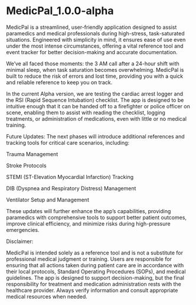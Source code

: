 # MedicPal_1.0.0-alpha

MedicPal is a streamlined, user-friendly application designed to assist paramedics and medical professionals during high-stress, task-saturated situations. Engineered with simplicity in mind, it ensures ease of use even under the most intense circumstances, offering a vital reference tool and event tracker for better decision-making and accurate documentation.

We’ve all faced those moments: the 3 AM call after a 24-hour shift with minimal sleep, when task saturation becomes overwhelming. MedicPal is built to reduce the risk of errors and lost time, providing you with a quick and reliable reference to keep you on track.

In the current Alpha version, we are testing the cardiac arrest logger and the RSI (Rapid Sequence Intubation) checklist. The app is designed to be intuitive enough that it can be handed off to a firefighter or police officer on scene, enabling them to assist with reading the checklist, logging treatments, or administration of medications, even with little or no medical training.

Future Updates: The next phases will introduce additional references and tracking tools for critical care scenarios, including:

Trauma Management

Stroke Protocols

STEMI (ST-Elevation Myocardial Infarction) Tracking

DIB (Dyspnea and Respiratory Distress) Management

Ventilator Setup and Management

These updates will further enhance the app’s capabilities, providing paramedics with comprehensive tools to support better patient outcomes, improve clinical efficiency, and minimize risks during high-pressure emergencies.

Disclaimer:

MedicPal is intended solely as a reference tool and is not a substitute for professional medical judgment or training. Users are responsible for ensuring that all actions taken during patient care are in accordance with their local protocols, Standard Operating Procedures (SOPs), and medical guidelines. The app is designed to support decision-making, but the final responsibility for treatment and medication administration rests with the healthcare provider. Always verify information and consult appropriate medical resources when needed.